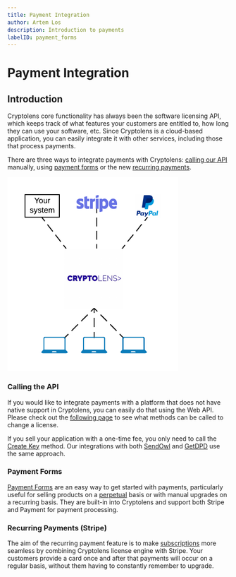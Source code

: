 ```yaml
---
title: Payment Integration
author: Artem Los
description: Introduction to payments
labelID: payment_forms
---
```


# Payment Integration

## Introduction

Cryptolens core functionality has always been the software licensing API, which keeps track of what features your customers are entitled to, how long they can use your software, etc. Since Cryptolens is a cloud-based application, you can easily integrate it with other services, including those that process payments.

There are three ways to integrate payments with Cryptolens: [calling our API](/payments/external-providers) manually, using [payment forms](/payment-form/index) or the new [recurring payments](/recurring-payments/index).

![](/images/cryptolens-payments-overview.png)

### Calling the API
If you would like to integrate payments with a platform that does not have native support in Cryptolens, you can easily do that using the Web API. Please check out the [following page](https://app.cryptolens.io/docs/api/v3/key) to see what methods can be called to change a license.

If you sell your application with a one-time fee, you only need to call the [Create Key](https://app.cryptolens.io/docs/api/v3/CreateKey) method. Our integrations with both [SendOwl](https://cryptolens.io/integrations/sendowl/) and [GetDPD](https://cryptolens.io/integrations/dpd-with-software-licensing/) use the same approach.

### Payment Forms
[Payment Forms](/payment-forms/index) are an easy way to get started with payments, particularly useful for selling products on a [perpetual](/licensing-models/perpetual) basis or with manual upgrades on a recurring basis. They are built-in into Cryptolens and support both Stripe and Payment for payment processing.

### Recurring Payments (Stripe)
The aim of the recurring payment feature is to make [subscriptions](/licensing-models/subscription) more seamless by combining Cryptolens license engine with Stripe. Your customers provide a card once and after that payments will occur on a regular basis, without them having to constantly remember to upgrade.